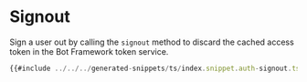 # Signout

Sign a user out by calling the `signout` method to discard the cached access token in the Bot Framework token service.

```ts
{{#include ../../../generated-snippets/ts/index.snippet.auth-signout.ts }}
```